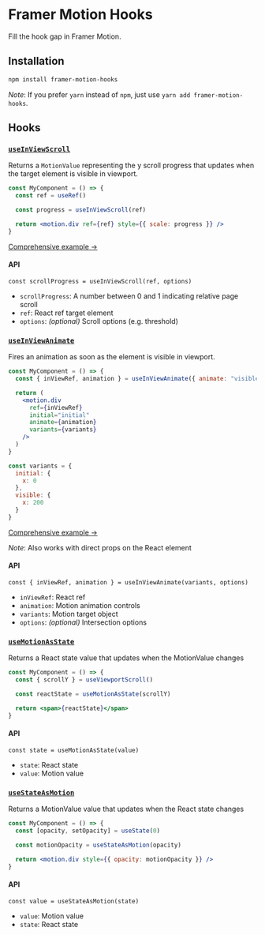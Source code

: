 # Framer Motion Hooks

Fill the hook gap in Framer Motion.

## Installation

```bash
npm install framer-motion-hooks
```

_Note_: If you prefer `yarn` instead of `npm`, just use `yarn add framer-motion-hooks`.

## Hooks

### [`useInViewScroll`](docs/useInViewScroll.md)

Returns a `MotionValue` representing the y scroll progress that updates when the target element is visible in viewport.

```jsx
const MyComponent = () => {
  const ref = useRef()

  const progress = useInViewScroll(ref)

  return <motion.div ref={ref} style={{ scale: progress }} />
}
```

[Comprehensive example →](docs/useInViewScroll.md)

#### API

`const scrollProgress = useInViewScroll(ref, options)`

- `scrollProgress`: A number between 0 and 1 indicating relative page scroll
- `ref`: React ref target element
- `options`: _(optional)_ Scroll options (e.g. threshold)

### [`useInViewAnimate`](docs/useInViewAnimate.md)

Fires an animation as soon as the element is visible in viewport.

```jsx
const MyComponent = () => {
  const { inViewRef, animation } = useInViewAnimate({ animate: "visible" })

  return (
    <motion.div
      ref={inViewRef}
      initial="initial"
      animate={animation}
      variants={variants}
    />
  )
}

const variants = {
  initial: {
    x: 0
  },
  visible: {
    x: 200
  }
}
```

[Comprehensive example →](docs/useInViewAnimate.md)

_Note_: Also works with direct props on the React element

#### API

`const { inViewRef, animation } = useInViewAnimate(variants, options)`

- `inViewRef`: React ref
- `animation`: Motion animation controls
- `variants`: Motion target object
- `options`: _(optional)_ Intersection options

### [`useMotionAsState`](docs/useMotionAsState.md)

Returns a React state value that updates when the MotionValue changes

```jsx
const MyComponent = () => {
  const { scrollY } = useViewportScroll()

  const reactState = useMotionAsState(scrollY)

  return <span>{reactState}</span>
}
```

#### API

`const state = useMotionAsState(value)`

- `state`: React state
- `value`: Motion value

### [`useStateAsMotion`](docs/useStateAsMotion.md)

Returns a MotionValue value that updates when the React state changes

```jsx
const MyComponent = () => {
  const [opacity, setOpacity] = useState(0)

  const motionOpacity = useStateAsMotion(opacity)

  return <motion.div style={{ opacity: motionOpacity }} />
}
```

#### API

`const value = useStateAsMotion(state)`

- `value`: Motion value
- `state`: React state
